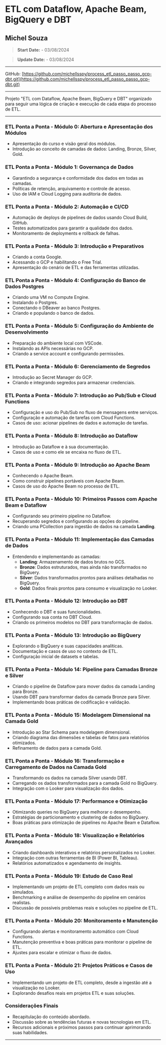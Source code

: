 # ETL com Dataflow, Apache Beam, BigQuery e DBT
## Michel Souza
> **Start Date:** - 03/08/2024

> **Update Date:** - 03/08/2024

---
GitHub: [https://github.com/michellsspy/process_etl_passo_passo_gcp-dbt.git](https://github.com/michellsspy/process_etl_passo_passo_gcp-dbt.git)

---

Projeto "ETL com Dataflow, Apache Beam, BigQuery e DBT" organizado para seguir uma lógica de criação e execução de cada etapa do processo de ETL.

---

### ETL Ponta a Ponta - Módulo 0: Abertura e Apresentação dos Módulos
- Apresentação do curso e visão geral dos módulos.
- Introdução ao conceito de camadas de dados: Landing, Bronze, Silver, Gold.

### ETL Ponta a Ponta - Módulo 1: Governança de Dados
- Garantindo a segurança e conformidade dos dados em todas as camadas.
- Políticas de retenção, arquivamento e controle de acesso.
- Uso de IAM e Cloud Logging para auditoria de dados.

### ETL Ponta a Ponta - Módulo 2: Automação e CI/CD
- Automação de deploys de pipelines de dados usando Cloud Build, GitHub.
- Testes automatizados para garantir a qualidade dos dados.
- Monitoramento de deployments e rollback de falhas.

### ETL Ponta a Ponta - Módulo 3: Introdução e Preparativos
- Criando a conta Google.
- Acessando o GCP e habilitando o Free Trial.
- Apresentação do cenário de ETL e das ferramentas utilizadas.

### ETL Ponta a Ponta - Módulo 4: Configuração do Banco de Dados Postgres
- Criando uma VM no Compute Engine.
- Instalando o Postgres.
- Conectando o DBeaver ao banco Postgres.
- Criando e populando o banco de dados.

### ETL Ponta a Ponta - Módulo 5: Configuração do Ambiente de Desenvolvimento
- Preparação do ambiente local com VSCode.
- Instalando as APIs necessárias no GCP.
- Criando a service account e configurando permissões.

### ETL Ponta a Ponta - Módulo 6: Gerenciamento de Segredos
- Introdução ao Secret Manager do GCP.
- Criando e integrando segredos para armazenar credenciais.

### ETL Ponta a Ponta - Módulo 7: Introdução ao Pub/Sub e Cloud Functions
- Configuração e uso do Pub/Sub no fluxo de mensagens entre serviços.
- Configuração e automação de tarefas com Cloud Functions.
- Casos de uso: acionar pipelines de dados e automação de tarefas.

### ETL Ponta a Ponta - Módulo 8: Introdução ao Dataflow
- Introdução ao Dataflow e à sua documentação.
- Casos de uso e como ele se encaixa no fluxo de ETL.

### ETL Ponta a Ponta - Módulo 9: Introdução ao Apache Beam
- Conhecendo o Apache Beam.
- Como construir pipelines portáveis com Apache Beam.
- Casos de uso do Apache Beam no processo de ETL.

### ETL Ponta a Ponta - Módulo 10: Primeiros Passos com Apache Beam e Dataflow
- Configurando seu primeiro pipeline no Dataflow.
- Recuperando segredos e configurando as opções do pipeline.
- Criando uma PCollection para ingestão de dados na camada **Landing**.

### ETL Ponta a Ponta - Módulo 11: Implementação das Camadas de Dados
- Entendendo e implementando as camadas:
  - **Landing**: Armazenamento de dados brutos no GCS.
  - **Bronze**: Dados estruturados, mas ainda não transformados no BigQuery.
  - **Silver**: Dados transformados prontos para análises detalhadas no BigQuery.
  - **Gold**: Dados finais prontos para consumo e visualização no Looker.

### ETL Ponta a Ponta - Módulo 12: Introdução ao DBT
- Conhecendo o DBT e suas funcionalidades.
- Configurando sua conta no DBT Cloud.
- Criando os primeiros modelos no DBT para transformação de dados.

### ETL Ponta a Ponta - Módulo 13: Introdução ao BigQuery
- Explorando o BigQuery e suas capacidades analíticas.
- Documentação e casos de uso no contexto de ETL.
- Configuração inicial de datasets e tabelas.

### ETL Ponta a Ponta - Módulo 14: Pipeline para Camadas Bronze e Silver
- Criando o pipeline de Dataflow para mover dados da camada Landing para Bronze.
- Usando DBT para transformar dados da camada Bronze para Silver.
- Implementando boas práticas de codificação e validação.

### ETL Ponta a Ponta - Módulo 15: Modelagem Dimensional na Camada Gold
- Introdução ao Star Schema para modelagem dimensional.
- Criando diagrama das dimensões e tabelas de fatos para relatórios otimizados.
- Refinamento de dados para a camada Gold.

### ETL Ponta a Ponta - Módulo 16: Transformação e Carregamento de Dados na Camada Gold
- Transformando os dados na camada Silver usando DBT.
- Carregando os dados transformados para a camada Gold no BigQuery.
- Integração com o Looker para visualização dos dados.

### ETL Ponta a Ponta - Módulo 17: Performance e Otimização
- Otimizando queries no BigQuery para melhorar o desempenho.
- Estratégias de particionamento e clustering de dados no BigQuery.
- Boas práticas para otimização de pipelines no Apache Beam e Dataflow.

### ETL Ponta a Ponta - Módulo 18: Visualização e Relatórios Avançados
- Criando dashboards interativos e relatórios personalizados no Looker.
- Integração com outras ferramentas de BI (Power BI, Tableau).
- Relatórios automatizados e agendamento de insights.

### ETL Ponta a Ponta - Módulo 19: Estudo de Caso Real
- Implementando um projeto de ETL completo com dados reais ou simulados.
- Benchmarking e análise de desempenho do pipeline em cenários realistas.
- Discussão de possíveis problemas reais e soluções no pipeline de ETL.

### ETL Ponta a Ponta - Módulo 20: Monitoramento e Manutenção
- Configurando alertas e monitoramento automático com Cloud Functions.
- Manutenção preventiva e boas práticas para monitorar o pipeline de ETL.
- Ajustes para escalar e otimizar o fluxo de dados.

### ETL Ponta a Ponta - Módulo 21: Projetos Práticos e Casos de Uso
- Implementando um projeto de ETL completo, desde a ingestão até a visualização no Looker.
- Explorando desafios reais em projetos ETL e suas soluções.

### Considerações Finais
- Recapitulação do conteúdo abordado.
- Discussão sobre as tendências futuras e novas tecnologias em ETL.
- Recursos adicionais e próximos passos para continuar aprimorando suas habilidades.

---

